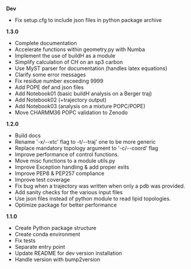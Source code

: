 **Dev**

- Fix setup.cfg to include json files in python package archive

**1.3.0**

- Complete documentation
- Accelerate functions within geometry.py with Numba
- Implement the use of buildH as a module
- Simplify calculation of CH on an sp3 carbon
- Use MyST parser for documentation (handles latex equations)
- Clarify some error messages
- Fix residue number exceeding 9999
- Add POPE def and json files
- Add Notebook01 (basic buildH analysis on a Berger traj)
- Add Notebook02 (+trajectory output)
- Add Notebook03 (analysis on a mixture POPC/POPE)
- Move CHARMM36 POPC validation to Zenodo

**1.2.0**

- Build docs
- Rename '-x/--xtc' flag to -t/--traj' one to be more generic
- Replace mandatory topology argument to '-c/--coord' flag
- Improve performance of control functions.
- Move misc functions to a module utils.py
- Improve Exception handling & add proper exits
- Improve PEP8 & PEP257 compliance
- Improve test coverage
- Fix bug when a trajectory was written when only a pdb was provided.
- Add sanity checks for the various input files
- Use json files instead of python module to read lipid topologies.
- Optimize package for better performance

**1.1.0**

- Create Python package structure
- Create conda environment
- Fix tests
- Separate entry point
- Update README for dev version installation
- Handle version with bump2version
